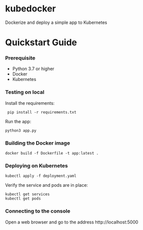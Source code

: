 # kubedocker
Dockerize and deploy a simple app to Kubernetes

# Quickstart Guide #


### Prerequisite ###

* Python 3.7 or higher
* Docker
* Kubernetes

### Testing on local ###

Install the requirements:
```
 pip install -r requirements.txt
```
Run the app:
```
python3 app.py 
```

### Building the Docker image ###
```
docker build -f Dockerfile -t app:latest .
```

### Deploying on Kubernetes ###
```
kubectl apply -f deployment.yaml
```
Verify the service and pods are in place:

```
kubectl get services
kubectl get pods
```

### Connecting to the console ###

Open a web browser and go to the address http://localhost:5000
